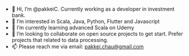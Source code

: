 - 👋 Hi, I’m @pakkeiC. Currently working as a developer in investment bank.
- 👀 I’m interested in Scala, Java, Python, Flutter and Javascript 
- 🌱 I’m currently learning advanced Scala on Udemy
- 💞️ I’m looking to collaborate on open source projects to get start. Prefer projects that related to data processing.
- 📫 Please reach me via email: pakkei.chau@gmail.com

<!---
pakkeiC/pakkeiC is a ✨ special ✨ repository because its `README.md` (this file) appears on your GitHub profile.
You can click the Preview link to take a look at your changes.
--->
